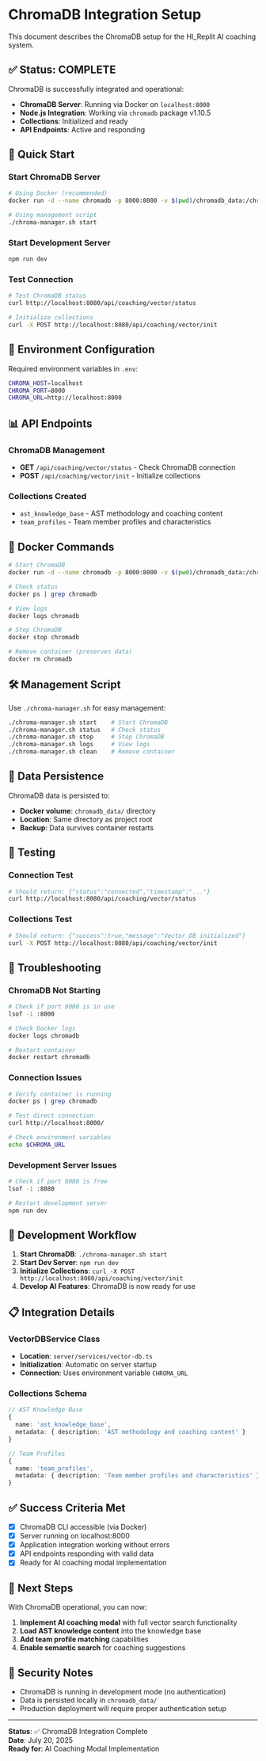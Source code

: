 # ChromaDB Integration Setup

This document describes the ChromaDB setup for the HI_Replit AI coaching system.

## ✅ Status: COMPLETE

ChromaDB is successfully integrated and operational:

- **ChromaDB Server**: Running via Docker on `localhost:8000`
- **Node.js Integration**: Working via `chromadb` package v1.10.5
- **Collections**: Initialized and ready
- **API Endpoints**: Active and responding

## 🚀 Quick Start

### Start ChromaDB Server
```bash
# Using Docker (recommended)
docker run -d --name chromadb -p 8000:8000 -v $(pwd)/chromadb_data:/chroma/chroma chromadb/chroma:latest

# Using management script
./chroma-manager.sh start
```

### Start Development Server
```bash
npm run dev
```

### Test Connection
```bash
# Test ChromaDB status
curl http://localhost:8080/api/coaching/vector/status

# Initialize collections
curl -X POST http://localhost:8080/api/coaching/vector/init
```

## 🔧 Environment Configuration

Required environment variables in `.env`:
```bash
CHROMA_HOST=localhost
CHROMA_PORT=8000
CHROMA_URL=http://localhost:8000
```

## 📊 API Endpoints

### ChromaDB Management
- **GET** `/api/coaching/vector/status` - Check ChromaDB connection
- **POST** `/api/coaching/vector/init` - Initialize collections

### Collections Created
- `ast_knowledge_base` - AST methodology and coaching content
- `team_profiles` - Team member profiles and characteristics

## 🐳 Docker Commands

```bash
# Start ChromaDB
docker run -d --name chromadb -p 8000:8000 -v $(pwd)/chromadb_data:/chroma/chroma chromadb/chroma:latest

# Check status
docker ps | grep chromadb

# View logs
docker logs chromadb

# Stop ChromaDB
docker stop chromadb

# Remove container (preserves data)
docker rm chromadb
```

## 🛠️ Management Script

Use `./chroma-manager.sh` for easy management:

```bash
./chroma-manager.sh start    # Start ChromaDB
./chroma-manager.sh status   # Check status
./chroma-manager.sh stop     # Stop ChromaDB
./chroma-manager.sh logs     # View logs
./chroma-manager.sh clean    # Remove container
```

## 💾 Data Persistence

ChromaDB data is persisted to:
- **Docker volume**: `chromadb_data/` directory
- **Location**: Same directory as project root
- **Backup**: Data survives container restarts

## 🧪 Testing

### Connection Test
```bash
# Should return: {"status":"connected","timestamp":"..."}
curl http://localhost:8080/api/coaching/vector/status
```

### Collections Test
```bash
# Should return: {"success":true,"message":"Vector DB initialized"}
curl -X POST http://localhost:8080/api/coaching/vector/init
```

## 🚨 Troubleshooting

### ChromaDB Not Starting
```bash
# Check if port 8000 is in use
lsof -i :8000

# Check Docker logs
docker logs chromadb

# Restart container
docker restart chromadb
```

### Connection Issues
```bash
# Verify container is running
docker ps | grep chromadb

# Test direct connection
curl http://localhost:8000/

# Check environment variables
echo $CHROMA_URL
```

### Development Server Issues
```bash
# Check if port 8080 is free
lsof -i :8080

# Restart development server
npm run dev
```

## 🔄 Development Workflow

1. **Start ChromaDB**: `./chroma-manager.sh start`
2. **Start Dev Server**: `npm run dev`
3. **Initialize Collections**: `curl -X POST http://localhost:8080/api/coaching/vector/init`
4. **Develop AI Features**: ChromaDB is now ready for use

## 📋 Integration Details

### VectorDBService Class
- **Location**: `server/services/vector-db.ts`
- **Initialization**: Automatic on server startup
- **Connection**: Uses environment variable `CHROMA_URL`

### Collections Schema
```typescript
// AST Knowledge Base
{
  name: 'ast_knowledge_base',
  metadata: { description: 'AST methodology and coaching content' }
}

// Team Profiles
{
  name: 'team_profiles', 
  metadata: { description: 'Team member profiles and characteristics' }
}
```

## ✅ Success Criteria Met

- [x] ChromaDB CLI accessible (via Docker)
- [x] Server running on localhost:8000
- [x] Application integration working without errors
- [x] API endpoints responding with valid data
- [x] Ready for AI coaching modal implementation

## 🎯 Next Steps

With ChromaDB operational, you can now:

1. **Implement AI coaching modal** with full vector search functionality
2. **Load AST knowledge content** into the knowledge base
3. **Add team profile matching** capabilities
4. **Enable semantic search** for coaching suggestions

## 🔐 Security Notes

- ChromaDB is running in development mode (no authentication)
- Data is persisted locally in `chromadb_data/`
- Production deployment will require proper authentication setup

---

**Status**: ✅ ChromaDB Integration Complete  
**Date**: July 20, 2025  
**Ready for**: AI Coaching Modal Implementation
